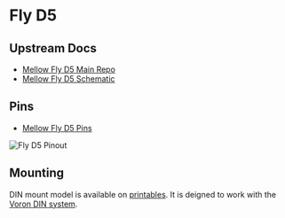 # Fly D5

## Upstream Docs

- [Mellow Fly D5 Main Repo](https://github.com/Mellow-3D/Fly-D5)
- [Mellow Fly D5 Schematic](https://pax.deno.dev/Mellow-3D/Fly-D5/Hardware/Fly-D5-Schematic.pdf?b)

## Pins

- [Mellow Fly D5 Pins](https://mellow-3d.github.io/fly_d5_pins.html)

![Fly D5 Pinout](https://pax.deno.dev/Mellow-3D/Fly-D5/Hardware/Fly-D5-Pinout.svg)

## Mounting

DIN mount model is available on
[printables](https://www.printables.com/model/777737-mellow-fly-d5-din-mount).
It is deigned to work with the
[Voron DIN system](https://www.printables.com/model/381062-voron-v01-v02-din-rail-board-mounting-system).
